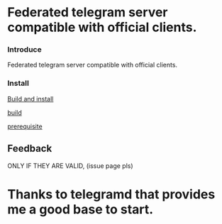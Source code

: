 # Federated telegram server compatible with official clients.

### Introduce
Federated telegram server compatible with official clients.

### Install
[Build and install](doc/build.md)

[build](scripts/build.sh)

[prerequisite](scripts/prerequisite.sh)

## Feedback
ONLY IF THEY ARE VALID, (issue page pls)

# Thanks to telegramd that provides me a good base to start.
